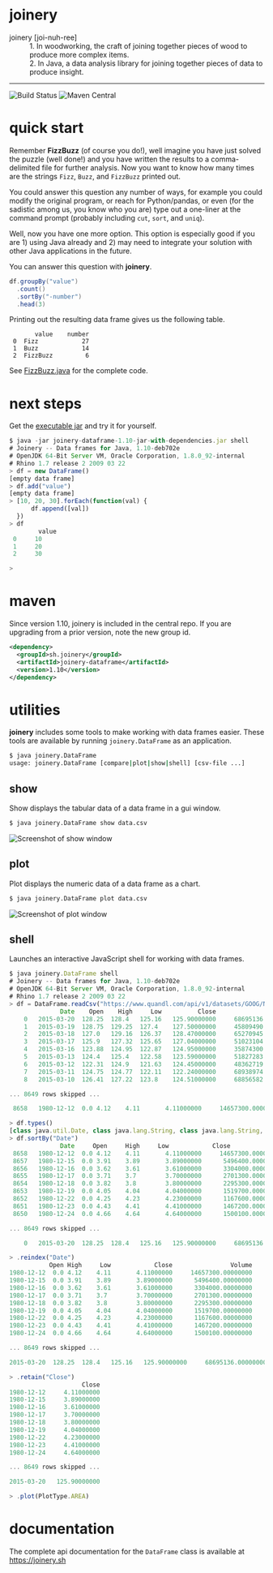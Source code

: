 joinery
==========

<dl>
  <dt>joinery [joi-nuh-ree]</dt>
  <dd></dd>
  <dd>
    1. In woodworking, the craft of joining together
    pieces of wood to produce more complex items.
  </dd>
  <dd>
    2. In Java, a data analysis library for joining together
    pieces of data to produce insight.
  </dd>
</dl>

----------

![Build Status](https://github.com/cardillo/joinery/actions/workflows/build.yml/badge.svg)
![Maven Central](https://img.shields.io/maven-central/v/sh.joinery/joinery-dataframe)


quick start
==========

Remember **FizzBuzz** (of course you do!), well imagine you have just
solved the puzzle (well done!) and you have written the results to
a comma-delimited file for further analysis.  Now you want to know
how many times are the strings `Fizz`, `Buzz`, and `FizzBuzz`
printed out.

You could answer this question any number of ways, for example you
could modify the original program, or reach for Python/pandas, or even
(for the sadistic among us, you know who you are) type out a one-liner
at the command prompt (probably including `cut`, `sort`, and `uniq`).

Well, now you have one more option.  This option is especially good
if you are 1) using Java already and 2) may need to integrate your
solution with other Java applications in the future.

You can answer this question with **joinery**.

```java
df.groupBy("value")
  .count()
  .sortBy("-number")
  .head(3)
```

Printing out the resulting data frame gives us the following table.

```
  	   value 	number
 0	Fizz    	    27
 1	Buzz    	    14
 2	FizzBuzz	     6
```

See [FizzBuzz.java](https://github.com/cardillo/joinery/blob/master/src/test/java/examples/FizzBuzz.java)
for the complete code.


next steps
==========

Get the [executable jar](https://repo.maven.apache.org/maven2/sh/joinery/joinery-dataframe/1.10/joinery-dataframe-1.10-jar-with-dependencies.jar) and try it for yourself.

```javascript
$ java -jar joinery-dataframe-1.10-jar-with-dependencies.jar shell
# Joinery -- Data frames for Java, 1.10-deb702e
# OpenJDK 64-Bit Server VM, Oracle Corporation, 1.8.0_92-internal
# Rhino 1.7 release 2 2009 03 22
> df = new DataFrame()
[empty data frame]
> df.add("value")
[empty data frame]
> [10, 20, 30].forEach(function(val) {
      df.append([val])
  })
> df
        value
 0	   10
 1	   20
 2	   30

>
```


maven
==========

Since version 1.10, joinery is included in the central repo.  If you are upgrading from a prior version, note the new group id.

```xml
<dependency>
  <groupId>sh.joinery</groupId>
  <artifactId>joinery-dataframe</artifactId>
  <version>1.10</version>
</dependency>
```

utilities
==========

**joinery** includes some tools to make working with data frames easier.
These tools are available by running `joinery.DataFrame` as an application.

```bash
$ java joinery.DataFrame
usage: joinery.DataFrame [compare|plot|show|shell] [csv-file ...]
```

show
----------
Show displays the tabular data of a data frame in a gui window.

```bash
$ java joinery.DataFrame show data.csv
```

![Screenshot of show window](https://raw.githubusercontent.com/cardillo/joinery/master/src/main/resources/templates/assets/images/joinery-show.png)

plot
----------
Plot displays the numeric data of a data frame as a chart.

```bash
$ java joinery.DataFrame plot data.csv
```

![Screenshot of plot window](https://raw.githubusercontent.com/cardillo/joinery/master/src/main/resources/templates/assets/images/joinery-plot.png)

shell
----------
Launches an interactive JavaScript shell for working with data frames.

```javascript
$ java joinery.DataFrame shell
# Joinery -- Data frames for Java, 1.10-deb702e
# OpenJDK 64-Bit Server VM, Oracle Corporation, 1.8.0_92-internal
# Rhino 1.7 release 2 2009 03 22
> df = DataFrame.readCsv("https://www.quandl.com/api/v1/datasets/GOOG/NASDAQ_AAPL.csv")
              Date	  Open	  High	   Low	        Close	             Volume
    0	2015-03-20	128.25	128.4	125.16	 125.90000000	  68695136.00000000
    1	2015-03-19	128.75	129.25	127.4	 127.50000000	  45809490.00000000
    2	2015-03-18	127.0	129.16	126.37	 128.47000000	  65270945.00000000
    3	2015-03-17	125.9	127.32	125.65	 127.04000000	  51023104.00000000
    4	2015-03-16	123.88	124.95	122.87	 124.95000000	  35874300.00000000
    5	2015-03-13	124.4	125.4	122.58	 123.59000000	  51827283.00000000
    6	2015-03-12	122.31	124.9	121.63	 124.45000000	  48362719.00000000
    7	2015-03-11	124.75	124.77	122.11	 122.24000000	  68938974.00000000
    8	2015-03-10	126.41	127.22	123.8	 124.51000000	  68856582.00000000

... 8649 rows skipped ...

 8658	1980-12-12	0.0	4.12	4.11	   4.11000000	  14657300.00000000

> df.types()
[class java.util.Date, class java.lang.String, class java.lang.String, class java.lang.String, class java.lang.Double, class java.lang.Double]
> df.sortBy("Date")
              Date     Open     High     Low            Close                Volume
 8658	1980-12-12	0.0	4.12	4.11	   4.11000000	  14657300.00000000
 8657	1980-12-15	0.0	3.91	3.89	   3.89000000	   5496400.00000000
 8656	1980-12-16	0.0	3.62	3.61	   3.61000000	   3304000.00000000
 8655	1980-12-17	0.0	3.71	3.7 	   3.70000000	   2701300.00000000
 8654	1980-12-18	0.0	3.82	3.8 	   3.80000000	   2295300.00000000
 8653	1980-12-19	0.0	4.05	4.04	   4.04000000	   1519700.00000000
 8652	1980-12-22	0.0	4.25	4.23	   4.23000000	   1167600.00000000
 8651	1980-12-23	0.0	4.43	4.41	   4.41000000	   1467200.00000000
 8650	1980-12-24	0.0	4.66	4.64	   4.64000000	   1500100.00000000

... 8649 rows skipped ...

    0	2015-03-20	128.25	128.4	125.16	 125.90000000	  68695136.00000000

> .reindex("Date")
	       Open	High	 Low	        Close	             Volume
1980-12-12	0.0	4.12	4.11	   4.11000000	  14657300.00000000
1980-12-15	0.0	3.91	3.89	   3.89000000	   5496400.00000000
1980-12-16	0.0	3.62	3.61	   3.61000000	   3304000.00000000
1980-12-17	0.0	3.71	3.7 	   3.70000000	   2701300.00000000
1980-12-18	0.0	3.82	3.8 	   3.80000000	   2295300.00000000
1980-12-19	0.0	4.05	4.04	   4.04000000	   1519700.00000000
1980-12-22	0.0	4.25	4.23	   4.23000000	   1167600.00000000
1980-12-23	0.0	4.43	4.41	   4.41000000	   1467200.00000000
1980-12-24	0.0	4.66	4.64	   4.64000000	   1500100.00000000

... 8649 rows skipped ...

2015-03-20	128.25	128.4	125.16	 125.90000000	  68695136.00000000

> .retain("Close")
	                Close
1980-12-12	   4.11000000
1980-12-15	   3.89000000
1980-12-16	   3.61000000
1980-12-17	   3.70000000
1980-12-18	   3.80000000
1980-12-19	   4.04000000
1980-12-22	   4.23000000
1980-12-23	   4.41000000
1980-12-24	   4.64000000

... 8649 rows skipped ...

2015-03-20	 125.90000000

> .plot(PlotType.AREA)
```

documentation
==========

The complete api documentation for the `DataFrame` class is available
at https://joinery.sh

